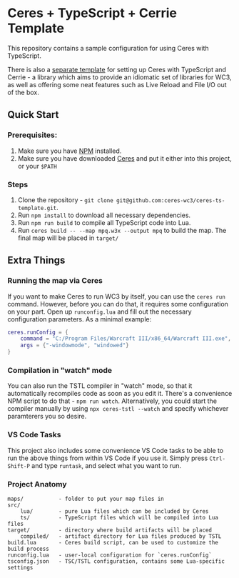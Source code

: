 # Ceres + TypeScript + Cerrie Template

This repository contains a sample configuration for using Ceres with TypeScript.

There is also a [separate template](https://github.com/ceres-wc3/ceres-ts-template/tree/cerrie) for setting up Ceres with TypeScript and Cerrie - a library which aims to provide an idiomatic set of libraries for WC3, as well as offering some neat features such as Live Reload and File I/O out of the box.

## Quick Start

### Prerequisites:

1. Make sure you have [NPM](https://www.npmjs.com/) installed.
2. Make sure you have downloaded [Ceres](https://github.com/ceres-wc3/ceres) and put it either into this project, or your `$PATH`

### Steps

1. Clone the repository - `git clone git@github.com:ceres-wc3/ceres-ts-template.git`.
2. Run `npm install` to download all necessary dependencies.
3. Run `npm run build` to compile all TypeScript code into Lua.
4. Run `ceres build -- --map mpq.w3x --output mpq` to build the map. The final map will be placed in `target/`

## Extra Things

### Running the map via Ceres

If you want to make Ceres to run WC3 by itself, you can use the `ceres run` command. However, before you can do that, it requires some configuration on your part.
Open up `runconfig.lua` and fill out the necessary configuration parameters. As a minimal example:

```lua
ceres.runConfig = {
    command = "C:/Program Files/Warcraft III/x86_64/Warcraft III.exe",
    args = {"-windowmode", "windowed"}
}
```

### Compilation in "watch" mode

You can also run the TSTL compiler in "watch" mode, so that it automatically recompiles code as soon as you edit it. There's a convenience NPM script to do that - `npm run watch`. Alternatively, you could start the compiler manually by using `npx ceres-tstl --watch` and specify whichever paramterers you so desire.

### VS Code Tasks

This project also includes some convenience VS Code tasks to be able to run the above things from within VS Code if you use it. Simply press `Ctrl-Shift-P` and type `runtask`, and select what you want to run.

### Project Anatomy

```
maps/           - folder to put your map files in
src/
    lua/        - pure Lua files which can be included by Ceres
    ts/         - TypeScript files which will be compiled into Lua files
target/         - directory where build artifacts will be placed
    compiled/   - artifact directory for Lua files produced by TSTL
build.lua       - Ceres build script, can be used to customize the build process
runconfig.lua   - user-local configuration for `ceres.runConfig`
tsconfig.json   - TSC/TSTL configuration, contains some Lua-specific settings
```
